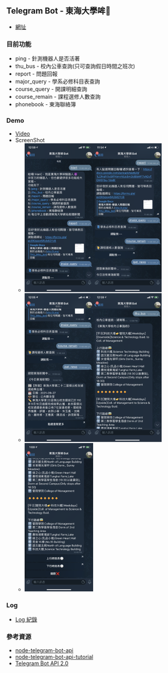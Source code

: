 ## Telegram Bot - 東海大學哞🤖️
- [網址](https://t.me/THU_mou_bot)

### 目前功能
- ping - 針測機器人是否活著
- thu_bus - 校內公車查詢(只可查詢假日時間之班次)
- report - 問題回報
- major_query - 學系必修科目表查詢
- course_query - 開課明細查詢
- course_remain - 課程選修人數查詢
- phonebook - 東海聯絡簿

### Demo
- [Video](assets/demo.MP4)
- ScreenShot
  - ![](assets/01.PNG#100x50)![](assets/02.PNG)
  - ![](assets/03.PNG)![](assets/04.PNG)
  - ![](assets/05.PNG)

### Log
- [Log 紀錄](./Docs/Log.md)

### 參考資源
- [node-telegram-bot-api](https://github.com/yagop/node-telegram-bot-api)
- [node-telegram-bot-api-tutorial](https://github.com/hosein2398/node-telegram-bot-api-tutorial)
- [Telegram Bot API 2.0](https://core.telegram.org/bots/2-0-intro)


<style type="text/css">
    img{
        width: 180px;
    }
</style>